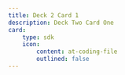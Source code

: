 ```yaml
---
title: Deck 2 Card 1
description: Deck Two Card One
card:
    type: sdk
    icon:
        content: at-coding-file
        outlined: false
---
```

